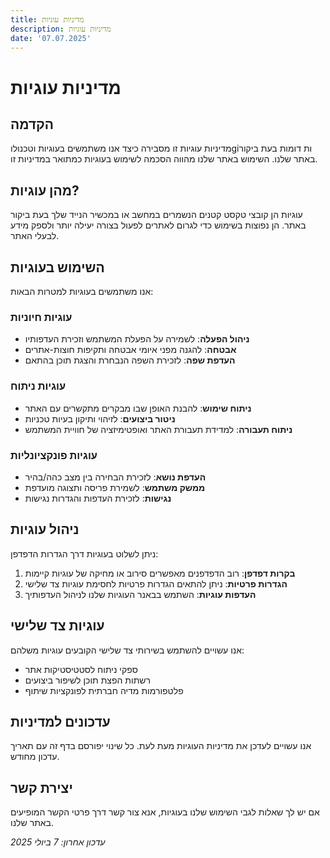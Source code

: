 ```yaml
---
title: מדיניות עוגיות
description: מדיניות עוגיות
date: '07.07.2025'
---
```


# מדיניות עוגיות

## הקדמה

מדיניות עוגיות זו מסבירה כיצד אנו משתמשים בעוגיות וטכנולוgiות דומות בעת ביקור באתר שלנו. השימוש באתר שלנו מהווה הסכמה לשימוש בעוגיות כמתואר במדיניות זו.

## מהן עוגיות?

עוגיות הן קובצי טקסט קטנים הנשמרים במחשב או במכשיר הנייד שלך בעת ביקור באתר. הן נפוצות בשימוש כדי לגרום לאתרים לפעול בצורה יעילה יותר ולספק מידע לבעלי האתר.

## השימוש בעוגיות

אנו משתמשים בעוגיות למטרות הבאות:

### עוגיות חיוניות
- **ניהול הפעלה**: לשמירה על הפעלת המשתמש וזכירת העדפותיו
- **אבטחה**: להגנה מפני איומי אבטחה ותקיפות חוצות-אתרים
- **העדפת שפה**: לזכירת השפה הנבחרת והצגת תוכן בהתאם

### עוגיות ניתוח
- **ניתוח שימוש**: להבנת האופן שבו מבקרים מתקשרים עם האתר
- **ניטור ביצועים**: לזיהוי ותיקון בעיות טכניות
- **ניתוח תעבורה**: למדידת תעבורת האתר ואופטימיזציה של חוויית המשתמש

### עוגיות פונקציונליות
- **העדפת נושא**: לזכירת הבחירה בין מצב כהה/בהיר
- **ממשק משתמש**: לשמירת פריסה ותצוגה מועדפת
- **נגישות**: לזכירת העדפות והגדרות נגישות

## ניהול עוגיות

ניתן לשלוט בעוגיות דרך הגדרות הדפדפן:

1. **בקרות דפדפן**: רוב הדפדפנים מאפשרים סירוב או מחיקה של עוגיות קיימות
2. **הגדרות פרטיות**: ניתן להתאים הגדרות פרטיות לחסימת עוגיות צד שלישי
3. **העדפות עוגיות**: השתמש בבאנר העוגיות שלנו לניהול העדפותיך

## עוגיות צד שלישי

אנו עשויים להשתמש בשירותי צד שלישי הקובעים עוגיות משלהם:
- ספקי ניתוח לסטטיסטיקות אתר
- רשתות הפצת תוכן לשיפור ביצועים
- פלטפורמות מדיה חברתית לפונקציות שיתוף

## עדכונים למדיניות

אנו עשויים לעדכן את מדיניות העוגיות מעת לעת. כל שינוי יפורסם בדף זה עם תאריך עדכון מחודש.

## יצירת קשר

אם יש לך שאלות לגבי השימוש שלנו בעוגיות, אנא צור קשר דרך פרטי הקשר המופיעים באתר שלנו.

*עדכון אחרון: 7 ביולי 2025*
